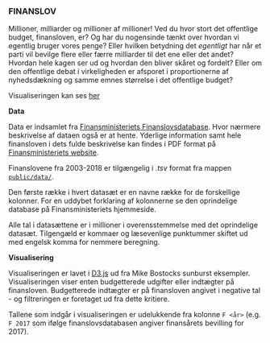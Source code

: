 ### FINANSLOV

Millioner, milliarder og millioner af millioner! Ved du hvor stort det offentlige budget, finansloven, er? Og har du nogensinde tænkt over hvordan vi egentlig bruger vores penge? Eller hvilken betydning det _egentligt_ har når et parti vil bevilge flere eller færre milliarder til det ene eller det andet? Hvordan hele kagen ser ud og hvordan den bliver skåret og fordelt? Eller om den offentlige debat i virkeligheden er afsporet i proportionerne af nyhedsdækning og samme emnes størrelse i det offentlige budget?

Visualiseringen kan ses [her](http://52.59.14.148:10000/)

**Data**

Data er indsamlet fra [Finansministeriets Finanslovsdatabase](http://www.oes-cs.dk/olapdatabase/finanslov/index.cgi).
Hvor nærmere beskrivelse af dataen også er at hente. Yderlige information samt hele finansloven i dets fulde beskrivelse kan findes i PDF format på 
[Finansministeriets website](https://www.fm.dk/publikationer/2016/finanslov-for-2016).

Finanslovene fra 2003-2018 er tilgængelig i _.tsv_ format fra mappen [`public/data/`](https://github.com/kalkun/finansloven/tree/master/public/data).

Den første række i hvert datasæt er en navne række for de forskellige kolonner. For en uddybet forklaring af kolonnerne se den oprindelige database på Finansministeriets hjemmeside. 

Alle tal i datasættene er i millioner i overensstemmelse med det oprindelige datasæt. Tilgengæld er kommaer og læsevenlige punktummer skiftet ud med engelsk komma for nemmere beregning.

**Visualisering**

Visualiseringen er lavet i [D3.js](https://d3js.org/) ud fra Mike Bostocks sunburst eksempler. Visualiseringen viser enten budgetterede udgifter eller indtægter på finansloven. Budgetterede indtægter er på finansloven angivet i negative tal - og filtreringen er foretaget ud fra dette kritiere. 

Tallene som indgår i visualiseringen er udelukkende fra kolonne `F <år>` (e.g. `F 2017` som ifølge finanslovsdatabasen angiver finansårets bevilling for 2017).
